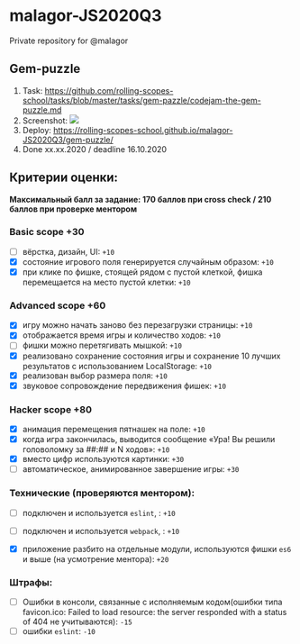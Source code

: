 # malagor-JS2020Q3
Private repository for @malagor

## Gem-puzzle
1. Task: https://github.com/rolling-scopes-school/tasks/blob/master/tasks/gem-pazzle/codejam-the-gem-puzzle.md
2. Screenshot:
   ![](https://webpolygon.by/wp-content/uploads/2020/11/gem-puzzle.jpg)
3. Deploy: https://rolling-scopes-school.github.io/malagor-JS2020Q3/gem-puzzle/
4. Done xx.xx.2020 / deadline 16.10.2020

## Критерии оценки:

**Максимальный балл за задание: 170 баллов при cross check / 210 баллов при проверке ментором**   

### Basic scope +30 
- [ ] вёрстка, дизайн, UI: `+10`
- [x] состояние игрового поля генерируется случайным образом: `+10`
- [x] при клике по фишке, стоящей рядом с пустой клеткой, фишка перемещается на место пустой клетки: `+10`

### Advanced scope +60

- [x] игру можно начать заново без перезагрузки страницы: `+10`
- [x] отображается время игры и количество ходов: `+10`
- [ ] фишки можно перетягивать мышкой: `+10`
- [x] реализовано сохранение состояния игры и сохранение 10 лучших результатов с использованием LocalStorage: `+10`
- [x] реализован выбор размера поля: `+10`
- [x] звуковое сопровождение передвижения фишек: `+10`

### Hacker scope +80
- [x] анимация перемещения пятнашек на поле: `+10`
- [x] когда игра закончилась, выводится сообщение «Ура! Вы решили головоломку за ##:## и N ходов»: `+10`
- [x] вместо цифр используются картинки: `+30`
- [ ] автоматическое, анимированное завершение игры: `+30`

### Технические (проверяются ментором):
- [ ] подключен и используется `eslint`, : `+10`
- [ ] подключен и используется `webpack`, : `+10`
- [x] приложение разбито на отдельные модули, используются фишки `es6` и выше (на усмотрение ментора): `+20`


### Штрафы:
- [ ] Ошибки в консоли, связанные с исполняемым кодом(ошибки типа favicon.ico: Failed to load resource: the server responded with a status of 404 не учитываются): `-15`
- [ ] ошибки `eslint`: `-10`
